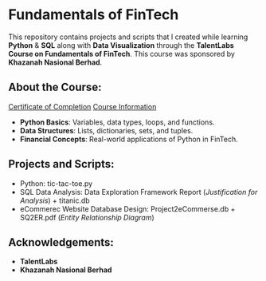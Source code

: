 # Fundamentals of FinTech

This repository contains projects and scripts that I created while learning **Python** & **SQL** along with **Data Visualization** through the **TalentLabs Course on Fundamentals of FinTech**. This course was sponsored by **Khazanah Nasional Berhad**.

## About the Course:
[Certificate of Completion](https://www.talentlabs.org/certificate/urxKkxn7SKSYi9u48GR6eQ)
[Course Information](https://www.talentlabs.org/courses/fif)

- **Python Basics**: Variables, data types, loops, and functions.
- **Data Structures**: Lists, dictionaries, sets, and tuples.
- **Financial Concepts**: Real-world applications of Python in FinTech.

## Projects and Scripts:
- Python: tic-tac-toe.py
- SQL Data Analysis: Data Exploration Framework Report (_Justification for Analysis_) + titanic.db 
- eCommerec Website Database Design: Project2eCommerse.db + SQ2ER.pdf (_Entity Relationship Diagram_)

## Acknowledgements:
- **TalentLabs**
- **Khazanah Nasional Berhad**
